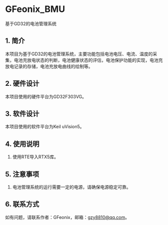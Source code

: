 # GFeonix_BMU
基于GD32的电池管理系统

## 1. 简介
本项目为基于GD32的电池管理系统，主要功能包括电池电压、电流、温度的采集，电池充放电状态的判断，电池健康状态的评估，电池保护功能的实现，电池充放电记录的存储，电池充放电曲线的绘制等。

## 2. 硬件设计
本项目使用的硬件平台为GD32F303VG。

## 3. 软件设计
本项目使用的软件平台为Keil uVision5。

## 4. 使用说明
1. 使用RTE导入RTX5库。

## 5. 注意事项
1. 电池管理系统的运行需要一定的电源，请确保电源稳定可靠。

## 6. 联系方式
如有问题，请联系作者：GFeonix，邮箱：gzy8810@qq.com。